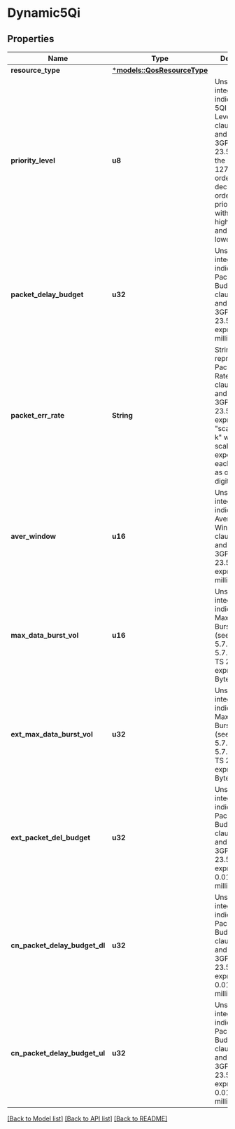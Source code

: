 # Dynamic5Qi

## Properties
Name | Type | Description | Notes
------------ | ------------- | ------------- | -------------
**resource_type** | [***models::QosResourceType**](QosResourceType.md) |  | 
**priority_level** | **u8** | Unsigned integer indicating the 5QI Priority Level (see clauses 5.7.3.3 and 5.7.4 of 3GPP TS 23.501, within the range 1 to 127.Values are ordered in decreasing order of priority,  i.e. with 1 as the highest priority and 127 as the lowest priority.   | 
**packet_delay_budget** | **u32** | Unsigned integer indicating Packet Delay Budget (see clauses 5.7.3.4 and 5.7.4 of 3GPP TS 23.501), expressed in milliseconds.  | 
**packet_err_rate** | **String** | String representing Packet Error Rate (see clause 5.7.3.5 and 5.7.4 of 3GPP TS 23.501, expressed as a \"scalar x 10-k\" where the scalar and the exponent k are each encoded as one decimal digit.  | 
**aver_window** | **u16** | Unsigned integer indicating Averaging Window (see clause 5.7.3.6 and 5.7.4 of 3GPP TS 23.501), expressed in milliseconds. | [optional] [default to Some(2000)]
**max_data_burst_vol** | **u16** | Unsigned integer indicating Maximum Data Burst Volume (see clauses 5.7.3.7 and 5.7.4 of 3GPP TS 23.501), expressed in Bytes.   | [optional] [default to None]
**ext_max_data_burst_vol** | **u32** | Unsigned integer indicating Maximum Data Burst Volume (see clauses 5.7.3.7 and 5.7.4 of 3GPP TS 23.501), expressed in Bytes.   | [optional] [default to None]
**ext_packet_del_budget** | **u32** | Unsigned integer indicating Packet Delay Budget (see clauses 5.7.3.4 and 5.7.4 of 3GPP TS 23.501 [8])), expressed in 0.01 milliseconds.  | [optional] [default to None]
**cn_packet_delay_budget_dl** | **u32** | Unsigned integer indicating Packet Delay Budget (see clauses 5.7.3.4 and 5.7.4 of 3GPP TS 23.501 [8])), expressed in 0.01 milliseconds.  | [optional] [default to None]
**cn_packet_delay_budget_ul** | **u32** | Unsigned integer indicating Packet Delay Budget (see clauses 5.7.3.4 and 5.7.4 of 3GPP TS 23.501 [8])), expressed in 0.01 milliseconds.  | [optional] [default to None]

[[Back to Model list]](../README.md#documentation-for-models) [[Back to API list]](../README.md#documentation-for-api-endpoints) [[Back to README]](../README.md)


